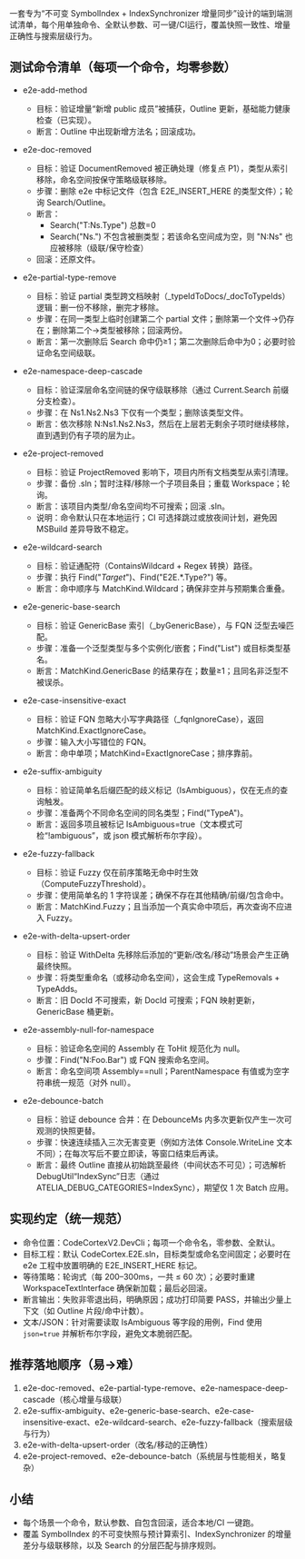 一套专为“不可变 SymbolIndex + IndexSynchronizer 增量同步”设计的端到端测试清单，每个用单独命令、全默认参数、可一键/CI运行，覆盖快照一致性、增量正确性与搜索层级行为。

## 测试命令清单（每项一个命令，均零参数）

- e2e-add-method
  - 目标：验证增量“新增 public 成员”被捕获，Outline 更新，基础能力健康检查（已实现）。
  - 断言：Outline 中出现新增方法名；回滚成功。

- e2e-doc-removed
  - 目标：验证 DocumentRemoved 被正确处理（修复点 P1），类型从索引移除，命名空间按保守策略级联移除。
  - 步骤：删除 e2e 中标记文件（包含 E2E_INSERT_HERE 的类型文件）；轮询 Search/Outline。
  - 断言：
    - Search("T:Ns.Type") 总数=0
    - Search("Ns.") 不包含被删类型；若该命名空间成为空，则 "N:Ns" 也应被移除（级联/保守检查）
  - 回滚：还原文件。

- e2e-partial-type-remove
  - 目标：验证 partial 类型跨文档映射（_typeIdToDocs/_docToTypeIds）逻辑：删一份不移除，删完才移除。
  - 步骤：在同一类型上临时创建第二个 partial 文件；删除第一个文件→仍存在；删除第二个→类型被移除；回滚两份。
  - 断言：第一次删除后 Search 命中仍≥1；第二次删除后命中为0；必要时验证命名空间级联。

- e2e-namespace-deep-cascade
  - 目标：验证深层命名空间链的保守级联移除（通过 Current.Search 前缀分支检查）。
  - 步骤：在 Ns1.Ns2.Ns3 下仅有一个类型；删除该类型文件。
  - 断言：依次移除 N:Ns1.Ns2.Ns3，然后在上层若无剩余子项时继续移除，直到遇到仍有子项的层为止。

- e2e-project-removed
  - 目标：验证 ProjectRemoved 影响下，项目内所有文档类型从索引清理。
  - 步骤：备份 .sln；暂时注释/移除一个子项目条目；重载 Workspace；轮询。
  - 断言：该项目内类型/命名空间均不可搜索；回滚 .sln。
  - 说明：命令默认只在本地运行；CI 可选择跳过或放夜间计划，避免因 MSBuild 差异导致不稳定。

- e2e-wildcard-search
  - 目标：验证通配符（ContainsWildcard + Regex 转换）路径。
  - 步骤：执行 Find("*Target*")、Find("E2E.*.Type?") 等。
  - 断言：命中顺序与 MatchKind.Wildcard；确保非空并与预期集合重叠。

- e2e-generic-base-search
  - 目标：验证 GenericBase 索引（_byGenericBase），与 FQN 泛型去噪匹配。
  - 步骤：准备一个泛型类型与多个实例化/嵌套；Find("List") 或目标类型基名。
  - 断言：MatchKind.GenericBase 的结果存在；数量≥1；且同名非泛型不被误杀。

- e2e-case-insensitive-exact
  - 目标：验证 FQN 忽略大小写字典路径（_fqnIgnoreCase），返回 MatchKind.ExactIgnoreCase。
  - 步骤：输入大小写错位的 FQN。
  - 断言：命中单项；MatchKind=ExactIgnoreCase；排序靠前。

- e2e-suffix-ambiguity
  - 目标：验证简单名后缀匹配的歧义标记（IsAmbiguous），仅在无点的查询触发。
  - 步骤：准备两个不同命名空间的同名类型；Find("TypeA")。
  - 断言：返回多项且被标记 IsAmbiguous=true（文本模式可检“!ambiguous”，或 json 模式解析布尔字段）。

- e2e-fuzzy-fallback
  - 目标：验证 Fuzzy 仅在前序策略无命中时生效（ComputeFuzzyThreshold）。
  - 步骤：使用简单名的 1 字符误差；确保不存在其他精确/前缀/包含命中。
  - 断言：MatchKind.Fuzzy；且当添加一个真实命中项后，再次查询不应进入 Fuzzy。

- e2e-with-delta-upsert-order
  - 目标：验证 WithDelta 先移除后添加的“更新/改名/移动”场景会产生正确最终快照。
  - 步骤：将类型重命名（或移动命名空间），这会生成 TypeRemovals + TypeAdds。
  - 断言：旧 DocId 不可搜索，新 DocId 可搜索；FQN 映射更新，GenericBase 桶更新。

- e2e-assembly-null-for-namespace
  - 目标：验证命名空间的 Assembly 在 ToHit 规范化为 null。
  - 步骤：Find("N:Foo.Bar") 或 FQN 搜索命名空间。
  - 断言：命名空间项 Assembly==null；ParentNamespace 有值或为空字符串统一规范（对外 null）。

- e2e-debounce-batch
  - 目标：验证 debounce 合并：在 DebounceMs 内多次更新仅产生一次可观测的快照更替。
  - 步骤：快速连续插入三次无害变更（例如方法体 Console.WriteLine 文本不同）；在每次写后不要立即读，等窗口结束后再读。
  - 断言：最终 Outline 直接从初始跳至最终（中间状态不可见）；可选解析 DebugUtil“IndexSync”日志（通过 ATELIA_DEBUG_CATEGORIES=IndexSync），期望仅 1 次 Batch 应用。

## 实现约定（统一规范）
- 命令位置：CodeCortexV2.DevCli；每项一个命令名，零参数、全默认。
- 目标工程：默认 CodeCortex.E2E.sln，目标类型或命名空间固定；必要时在 e2e 工程中放置明确的 E2E_INSERT_HERE 标记。
- 等待策略：轮询式（每 200–300ms，一共 ≤ 60 次）；必要时重建 WorkspaceTextInterface 确保新加载；最后必回滚。
- 断言输出：失败非零退出码，明确原因；成功打印简要 PASS，并输出少量上下文（如 Outline 片段/命中计数）。
- 文本/JSON：针对需要读取 IsAmbiguous 等字段的用例，Find 使用 `json=true` 并解析布尔字段，避免文本脆弱匹配。

## 推荐落地顺序（易→难）
1) e2e-doc-removed、e2e-partial-type-remove、e2e-namespace-deep-cascade（核心增量与级联）
2) e2e-suffix-ambiguity、e2e-generic-base-search、e2e-case-insensitive-exact、e2e-wildcard-search、e2e-fuzzy-fallback（搜索层级与行为）
3) e2e-with-delta-upsert-order（改名/移动的正确性）
4) e2e-project-removed、e2e-debounce-batch（系统层与性能相关，略复杂）

## 小结
- 每个场景一个命令，默认参数、自包含回滚，适合本地/CI 一键跑。
- 覆盖 SymbolIndex 的不可变快照与预计算索引、IndexSynchronizer 的增量差分与级联移除，以及 Search 的分层匹配与排序规则。

